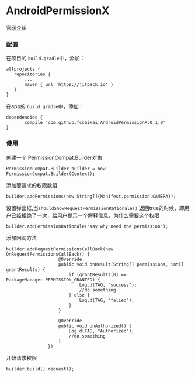 # AndroidPermissionX

[官网介绍](https://developer.android.com/training/permissions/requesting.html)

### 配置

在项目的 ```build.gradle```中，添加：

 ```
allprojects {
	repositories {
		...
		maven { url 'https://jitpack.io' }
	}
}

 ```
 
 在app的 ```build.gradle```中，添加：
 
 ```
 dependencies {
        compile 'com.github.fccaikai:AndroidPermissionX:0.1.0'
 }
 ```

### 使用

创建一个 PermissionCompat.Builder对象

```
PermissionCompat.Builder builder = new PermissionCompat.Builder(Context);
```

添加要请求的权限数组

```
builder.addPermissions(new String[]{Manifest.permission.CAMERA});
```

设置弹出框,当```shouldShowRequestPermissionRationale()``` 返回true的时候，即用户已经拒绝了一次，给用户提示一个解释信息，为什么需要这个权限

```
builder.addPermissionRationale("say why need the permission");
```


添加回调方法

```
builder.addRequestPermissionsCallBack(new OnRequestPermissionsCallBack() {
                    @Override
                    public void onResult(String[] permissions, int[] grantResults) {
                        if (grantResults[0] == PackageManager.PERMISSION_GRANTED) {
                            Log.d(TAG, "success");
                            //do something
                        } else {
                            Log.d(TAG, "falied");
                        }
                    }
                    
                    @Override
                    public void onAuthorized() {
                        Log.d(TAG, "Authorized");
                        //do something
                    }
                })
```

开始请求权限

```
builder.build().request();

```